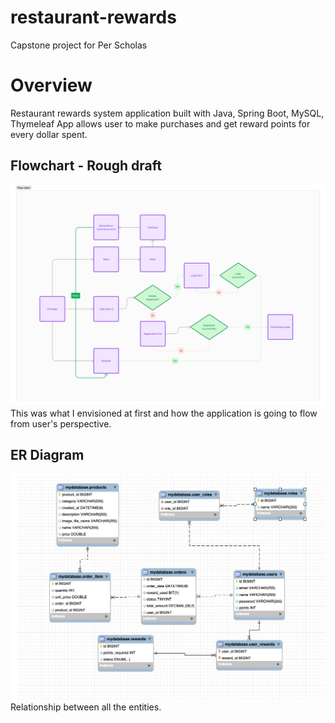 # restaurant-rewards
Capstone project for Per Scholas

# Overview
Restaurant rewards system application built with Java, Spring Boot, MySQL, Thymeleaf
App allows user to make purchases and get reward points for every dollar spent.

## Flowchart - Rough draft
![Alt text](<Rewardssystem.png>)
This was what I envisioned at first and how the application is going to flow from user's perspective.

## ER Diagram
![Alt text](<ERDiagram.png>)
Relationship between all the entities.
